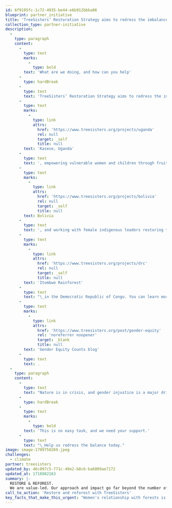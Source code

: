 ```yaml
---
id: 6f9195fc-1c72-4935-be44-e6b912bbba06
blueprint: partner_initiative
title: 'TreeSisters’ Restoration Strategy aims to redress the imbalance in community forestry.'
collection_type: partner-initiative
description:
  -
    type: paragraph
    content:
      -
        type: text
        marks:
          -
            type: bold
        text: 'What are we doing, and how can you help'
      -
        type: hardBreak
      -
        type: text
        text: 'TreeSisters’ Restoration Strategy aims to redress the imbalance in community forestry. This is being delivered through several of our projects, including agroforestry and restoration in '
      -
        type: text
        marks:
          -
            type: link
            attrs:
              href: 'https://www.treesisters.org/projects/uganda'
              rel: null
              target: _self
              title: null
        text: 'Kasese, Uganda'
      -
        type: text
        text: ', empowering vulnerable women and children through fruit tree planting in '
      -
        type: text
        marks:
          -
            type: link
            attrs:
              href: 'https://www.treesisters.org/projects/bolivia'
              rel: null
              target: _self
              title: null
        text: Bolivia
      -
        type: text
        text: ', and working with female indigenous leaders restoring the '
      -
        type: text
        marks:
          -
            type: link
            attrs:
              href: 'https://www.treesisters.org/projects/drc'
              rel: null
              target: _self
              title: null
        text: 'Itombwe Rainforest'
      -
        type: text
        text: "\_in the Democratic Republic of Congo. You can learn more about these projects in our "
      -
        type: text
        marks:
          -
            type: link
            attrs:
              href: 'https://www.treesisters.org/post/gender-equity'
              rel: 'noreferrer noopener'
              target: _blank
              title: null
        text: 'Gender Equity Counts blog'
      -
        type: text
        text: .
  -
    type: paragraph
    content:
      -
        type: text
        text: "Nature is in crisis, and gender injustice is a major driver. Redressing the balance through gender-equitable approaches at all levels and for all genders is critical to slowing and reversing the environmental damage done to date.\_"
      -
        type: hardBreak
      -
        type: text
        marks:
          -
            type: bold
        text: 'This is no easy task, and we need your support.'
      -
        type: text
        text: "\_Help us redress the balance today."
image: image-1709758269.jpeg
challenges:
  - climate
partner: treesisters
updated_by: 46c097c5-771c-49e2-b8c6-ba6009ae7172
updated_at: 1718982163
summary: |-
  RESTORE & REFOREST.
  We are value-led. Our approach and impact go far beyond the number of trees in the ground. They intend to rebalance power dynamics, support connections with Nature, empower women and champion the knowledge of those working directly with the natural environment they inhabit. All while reforesting and restoring our incredible natural world.
call_to_action: 'Restore and reforest with TreeSisters'
key_facts_that_make_this_urgent: "Women's relationship with forests is often subject to inequality and injustice that reflects the broader patriarchal system. Research shows that by supporting women's participation in reforestation, we can achieve more sustainable outcomes not only for women and girls but also for the forests they inhabit and the wider climate."
---
```

